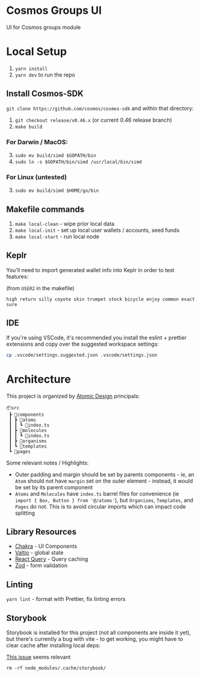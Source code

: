 # Cosmos Groups UI

UI for Cosmos groups module

# Local Setup

1. `yarn install`
2. `yarn dev` to run the repo

## Install Cosmos-SDK

`git clone https://github.com/cosmos/cosmos-sdk` and within that directory:

1. `git checkout release/v0.46.x` (or current 0.46 release branch)
2. `make build`

### For Darwin / MacOS:

3. `sudo mv build/simd $GOPATH/bin`
4. `sudo ln -s $GOPATH/bin/simd /usr/local/bin/simd`

### For Linux (untested)

3. `sudo mv build/simd $HOME/go/bin`

## Makefile commands

1. `make local-clean` - wipe prior local data
2. `make local-init` - set up local user wallets / accounts, seed funds
3. `make local-start` - run local node

## Keplr

You'll need to import generated wallet info into Keplr in order to test features:

(from `USER2` in the makefile)

```
high return silly coyote skin trumpet stock bicycle enjoy common exact sure
```

## IDE

If you're using VSCode, it's recommended you install the eslint + prettier extensions and copy over the suggested workspace settings:

```sh
cp .vscode/settings.suggested.json .vscode/settings.json
```

# Architecture

This project is organized by [Atomic Design](https://bradfrost.com/blog/post/atomic-web-design/) principals:

```
📦src
 ┣ 📂components
 ┃ ┣ 📂atoms
 ┃ ┃ ┗ 📜index.ts
 ┃ ┣ 📂molecules
 ┃ ┃ ┗ 📜index.ts
 ┃ ┣ 📂organisms
 ┃ ┗ 📂templates
 ┗ 📂pages
```

Some relevant notes / Highlights:

- Outer padding and margin should be set by parents components - ie, an `Atom` should not have `margin` set on the outer element - instead, it would be set by its parent component
- `Atoms` and `Molecules` have `index.ts` barrel files for convenience (ie `import { Box, Button } from '@/atoms'`), but `Organisms`, `Templates`, and `Pages` do not. This is to avoid circular imports which can impact code splitting

## Library Resources

- [Chakra](https://chakra-ui.com/) - UI Components
- [Valtio](https://valtio.pmnd.rs/) - global state
- [React Query](https://tanstack.com/query/v4) - Query caching
- [Zod](https://github.com/colinhacks/zod) - form validation

## Linting

`yarn lint` - format with Prettier, fix linting errors

## Storybook

Storybook is installed for this project (not all components are inside it yet), but there's currently a bug with vite - to get working, you might have to clear cache after installing local deps:

[This issue](https://github.com/chakra-ui/chakra-ui/issues/6338) seems relevant

```
rm -rf node_modules/.cache/storybook/
```

